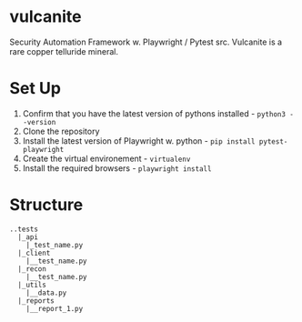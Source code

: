 # vulcanite
Security Automation Framework w. Playwright / Pytest
src. Vulcanite is a rare copper telluride mineral.

# Set Up
1. Confirm that you have the latest version of pythons installed - `python3 --version`
2. Clone the repository
3. Install the latest version of Playwright w. python  - `pip install pytest-playwright`
4. Create the virtual environement - `virtualenv`
5. Install the required browsers - `playwright install`

# Structure
```
..tests
  |_api
    |_test_name.py
  |_client
    |__test_name.py
  |_recon
    |__test_name.py
  |_utils
    |__data.py
  |_reports
    |__report_1.py
```